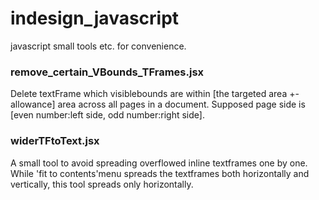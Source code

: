 # indesign_javascript

javascript small tools etc. for convenience.

### remove_certain_VBounds_TFrames.jsx 
Delete textFrame which visiblebounds are within [the targeted area +- allowance] area across all pages in a document.
Supposed page side is [even number:left side, odd number:right side]. 

### widerTFtoText.jsx
A small tool to avoid spreading overflowed inline textframes one by one. 
While 'fit to contents'menu spreads the textframes both horizontally and vertically, this tool spreads only horizontally.
